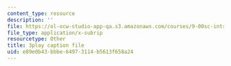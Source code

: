```yaml
---
content_type: resource
description: ''
file: https://ol-ocw-studio-app-qa.s3.amazonaws.com/courses/9-00sc-introduction-to-psychology-fall-2011/e89e0b43bbbe64973114b5613f658a24_QvK6YdFKMY8.srt
file_type: application/x-subrip
resourcetype: Other
title: 3play caption file
uid: e89e0b43-bbbe-6497-3114-b5613f658a24
---
```

